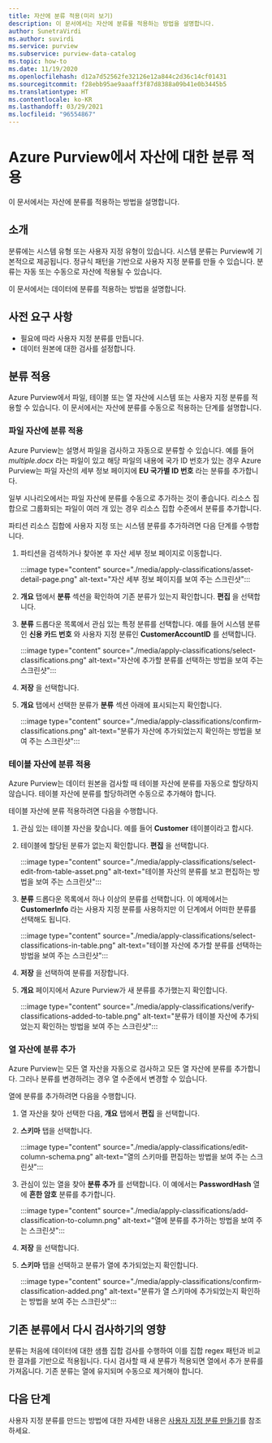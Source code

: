 ```yaml
---
title: 자산에 분류 적용(미리 보기)
description: 이 문서에서는 자산에 분류를 적용하는 방법을 설명합니다.
author: SunetraVirdi
ms.author: suvirdi
ms.service: purview
ms.subservice: purview-data-catalog
ms.topic: how-to
ms.date: 11/19/2020
ms.openlocfilehash: d12a7d52562fe32126e12a844c2d36c14cf01431
ms.sourcegitcommit: f28ebb95ae9aaaff3f87d8388a09b41e0b3445b5
ms.translationtype: HT
ms.contentlocale: ko-KR
ms.lasthandoff: 03/29/2021
ms.locfileid: "96554867"
---
```

# <a name="apply-classifications-on-assets-in-azure-purview"></a>Azure Purview에서 자산에 대한 분류 적용

이 문서에서는 자산에 분류를 적용하는 방법을 설명합니다.

## <a name="introduction"></a>소개

분류에는 시스템 유형 또는 사용자 지정 유형이 있습니다. 시스템 분류는 Purview에 기본적으로 제공됩니다. 정규식 패턴을 기반으로 사용자 지정 분류를 만들 수 있습니다. 분류는 자동 또는 수동으로 자산에 적용될 수 있습니다.

이 문서에서는 데이터에 분류를 적용하는 방법을 설명합니다.

## <a name="prerequisites"></a>사전 요구 사항

- 필요에 따라 사용자 지정 분류를 만듭니다.
- 데이터 원본에 대한 검사를 설정합니다.

## <a name="apply-classifications"></a>분류 적용
Azure Purview에서 파일, 테이블 또는 열 자산에 시스템 또는 사용자 지정 분류를 적용할 수 있습니다. 이 문서에서는 자산에 분류를 수동으로 적용하는 단계를 설명합니다.

### <a name="apply-classification-to-a-file-asset"></a>파일 자산에 분류 적용
Azure Purview는 설명서 파일을 검사하고 자동으로 분류할 수 있습니다. 예를 들어 *multiple.docx* 라는 파일이 있고 해당 파일의 내용에 국가 ID 번호가 있는 경우 Azure Purview는 파일 자산의 세부 정보 페이지에 **EU 국가별 ID 번호** 라는 분류를 추가합니다.

일부 시나리오에서는 파일 자산에 분류를 수동으로 추가하는 것이 좋습니다. 리소스 집합으로 그룹화되는 파일이 여러 개 있는 경우 리소스 집합 수준에서 분류를 추가합니다.

파티션 리소스 집합에 사용자 지정 또는 시스템 분류를 추가하려면 다음 단계를 수행합니다.

1. 파티션을 검색하거나 찾아본 후 자산 세부 정보 페이지로 이동합니다.

    :::image type="content" source="./media/apply-classifications/asset-detail-page.png" alt-text="자산 세부 정보 페이지를 보여 주는 스크린샷":::

1. **개요** 탭에서 **분류** 섹션을 확인하여 기존 분류가 있는지 확인합니다. **편집** 을 선택합니다.

1. **분류** 드롭다운 목록에서 관심 있는 특정 분류를 선택합니다. 예를 들어 시스템 분류인 **신용 카드 번호** 와 사용자 지정 분류인 **CustomerAccountID** 를 선택합니다.

    :::image type="content" source="./media/apply-classifications/select-classifications.png" alt-text="자산에 추가할 분류를 선택하는 방법을 보여 주는 스크린샷":::

1. **저장** 을 선택합니다.

1. **개요** 탭에서 선택한 분류가 **분류** 섹션 아래에 표시되는지 확인합니다.

    :::image type="content" source="./media/apply-classifications/confirm-classifications.png" alt-text="분류가 자산에 추가되었는지 확인하는 방법을 보여 주는 스크린샷":::

### <a name="apply-classification-to-a-table-asset"></a>테이블 자산에 분류 적용

Azure Purview는 데이터 원본을 검사할 때 테이블 자산에 분류를 자동으로 할당하지 않습니다. 테이블 자산에 분류를 할당하려면 수동으로 추가해야 합니다.

테이블 자산에 분류 적용하려면 다음을 수행합니다.

1. 관심 있는 테이블 자산을 찾습니다. 예를 들어 **Customer** 테이블이라고 합시다.

1. 테이블에 할당된 분류가 없는지 확인합니다. **편집** 을 선택합니다.

    :::image type="content" source="./media/apply-classifications/select-edit-from-table-asset.png" alt-text="테이블 자산의 분류를 보고 편집하는 방법을 보여 주는 스크린샷":::

1. **분류** 드롭다운 목록에서 하나 이상의 분류를 선택합니다. 이 예제에서는 **CustomerInfo** 라는 사용자 지정 분류를 사용하지만 이 단계에서 어떠한 분류를 선택해도 됩니다.

    :::image type="content" source="./media/apply-classifications/select-classifications-in-table.png" alt-text="테이블 자산에 추가할 분류를 선택하는 방법을 보여 주는 스크린샷":::

1. **저장** 을 선택하여 분류를 저장합니다.

1. **개요** 페이지에서 Azure Purview가 새 분류를 추가했는지 확인합니다.

    :::image type="content" source="./media/apply-classifications/verify-classifications-added-to-table.png" alt-text="분류가 테이블 자산에 추가되었는지 확인하는 방법을 보여 주는 스크린샷":::

### <a name="add-classification-to-a-column-asset"></a>열 자산에 분류 추가

Azure Purview는 모든 열 자산을 자동으로 검사하고 모든 열 자산에 분류를 추가합니다. 그러나 분류를 변경하려는 경우 열 수준에서 변경할 수 있습니다.

열에 분류를 추가하려면 다음을 수행합니다.

1. 열 자산을 찾아 선택한 다음, **개요** 탭에서 **편집** 을 선택합니다.

1. **스키마** 탭을 선택합니다.

    :::image type="content" source="./media/apply-classifications/edit-column-schema.png" alt-text="열의 스키마를 편집하는 방법을 보여 주는 스크린샷":::

1. 관심이 있는 열을 찾아 **분류 추가** 를 선택합니다. 이 예에서는 **PasswordHash** 열에 **흔한 암호** 분류를 추가합니다.

    :::image type="content" source="./media/apply-classifications/add-classification-to-column.png" alt-text="열에 분류를 추가하는 방법을 보여 주는 스크린샷":::

1. **저장** 을 선택합니다.

1. **스키마** 탭을 선택하고 분류가 열에 추가되었는지 확인합니다.

    :::image type="content" source="./media/apply-classifications/confirm-classification-added.png" alt-text="분류가 열 스키마에 추가되었는지 확인하는 방법을 보여 주는 스크린샷":::

## <a name="impact-of-rescanning-on-existing-classifications"></a>기존 분류에서 다시 검사하기의 영향

분류는 처음에 데이터에 대한 샘플 집합 검사를 수행하여 이를 집합 regex 패턴과 비교한 결과를 기반으로 적용됩니다. 다시 검사할 때 새 분류가 적용되면 열에서 추가 분류를 가져옵니다. 기존 분류는 열에 유지되며 수동으로 제거해야 합니다.

## <a name="next-steps"></a>다음 단계
사용자 지정 분류를 만드는 방법에 대한 자세한 내용은 [사용자 지정 분류 만들기](create-a-custom-classification-and-classification-rule.md)를 참조하세요.